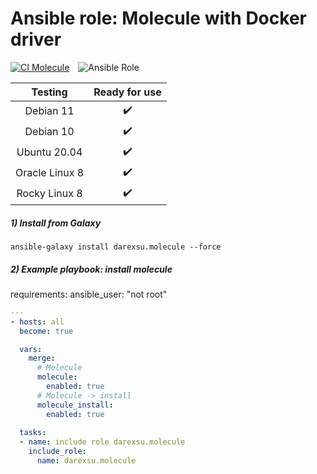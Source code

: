 # Ansible role: Molecule with Docker driver
[![CI Molecule](https://github.com/darexsu/ansible-role-molecule/actions/workflows/ci.yml/badge.svg)](https://github.com/darexsu/ansible-role-molecule/actions/workflows/ci.yml)&emsp;![Ansible Role](https://img.shields.io/ansible/role/d/57358?color=blue&label=downloads)

|  Testing         |  Ready for use      |
| :--------------: | :----------------:  |
| Debian 11        |  :heavy_check_mark: |
| Debian 10        |  :heavy_check_mark: |
| Ubuntu 20.04     |  :heavy_check_mark: |
| Oracle Linux 8   |  :heavy_check_mark: |
| Rocky Linux 8    |  :heavy_check_mark: |



##### 1) Install from Galaxy
```
ansible-galaxy install darexsu.molecule --force
```
##### 2) Example playbook: install molecule

requirements: ansible_user: "not root"

```yaml
---
- hosts: all
  become: true

  vars:
    merge:
      # Molecule
      molecule:
        enabled: true
      # Molecule -> install
      molecule_install:
        enabled: true
  
  tasks:
  - name: include role darexsu.molecule
    include_role: 
      name: darexsu.molecule   
```
